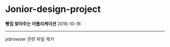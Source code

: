 Jonior-design-project
===================


**빵집 찾아주는 어플리케이션**
2016-10-16 

----------
jxbrowser 관련 파일 제거
